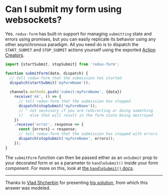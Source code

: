 # Can I submit my form using websockets?
  
Yes. `redux-form` has built-in support for managing `submitting` state and errors using promises,
but you can easily replicate its behavior using any other asynchronous paradigm. All you need do
is to dispatch the `START_SUBMIT` and `STOP_SUBMIT` actions yourself using the exported
[Action Creators](#/api/action-creators).

```javascript
import {startSubmit, stopSubmit} from 'redux-form';

function submitForm(data, dispatch) {
  // tell redux-form that the submission has started
  dispatch(startSubmit('myFormName'));
  
  channels.methods.push('submit:myFormName', {data})
    receive('ok', () => {
      // tell redux-form that the submission has stopped
      dispatch(stopSubmit('myFormName'));
      // ^ not necessary if you are redirecting or doing something
      //   else that will result in the form state being destroyed
    })
    .receive('error', response => {
      const {errors} = response;
      // tell redux-form that the submission has stopped with errors
      dispatch(stopSubmit('myFormName', errors));
    });
}
```

The `submitForm` function can then be passed either as an `onSubmit` prop to your decorated form
or as a parameter to `handleSubmit()` inside your form component. For more on this, look at
[the `handleSubmit()` docs](#/api/props).

---

Thanks to [Vlad Shcherbin](https://github.com/VladShcherbin) for presenting
[his solution](https://github.com/erikras/redux-form/issues/450#issuecomment-166457681), from
which this answer was modeled.

